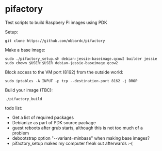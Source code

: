 # pifactory
Test scripts to build Raspbery Pi images using PDK


Setup:
```
git clone https://github.com/obbardc/pifactory
```

Make a base image:
```
sudo ./pifactory_setup.sh debian-jessie-baseimage.qcow2 builder jessie
sudo chown $USER:$USER debian-jessie-baseimage.qcow2
```


Block access to the VM port (8162) from the outside world:
```
sudo iptables -A INPUT -p tcp --destination-port 8162 -j DROP
```


Build your image (TBC):
```
./pifactory_build
```


todo list:
* Get a list of required packages
* Debianize as part of PDK source package
* guest reboots after grub starts, although this is not too much of a problem
* debootstrap option "--variant=minbase" when making base images?
* pifactory_setup makes my computer freak out afterwards :-(